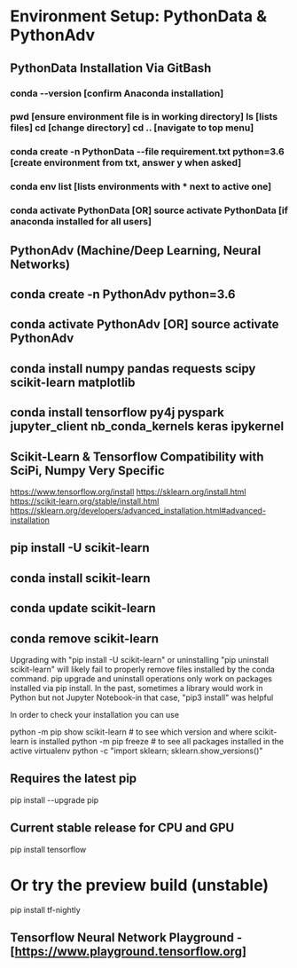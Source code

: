 # Environment Setup: PythonData & PythonAdv

## PythonData Installation Via GitBash
### conda --version [confirm Anaconda installation]
### pwd [ensure environment file is in working directory] ls [lists files] cd [change directory] cd .. [navigate to top menu]
### conda create -n PythonData --file requirement.txt python=3.6 [create environment from txt, answer y when asked]
### conda env list [lists environments with * next to active one]
### conda activate PythonData [OR] source activate PythonData [if anaconda installed for all users]

## PythonAdv (Machine/Deep Learning, Neural Networks)
## conda create -n PythonAdv python=3.6
## conda activate PythonAdv [OR] source activate PythonAdv
## conda install numpy pandas requests scipy scikit-learn matplotlib
## conda install tensorflow py4j pyspark jupyter_client nb_conda_kernels keras ipykernel


## Scikit-Learn & Tensorflow Compatibility with SciPi, Numpy Very Specific

https://www.tensorflow.org/install
https://sklearn.org/install.html
https://scikit-learn.org/stable/install.html
https://sklearn.org/developers/advanced_installation.html#advanced-installation

## pip install -U scikit-learn
## conda install scikit-learn
## conda update scikit-learn
## conda remove scikit-learn

Upgrading with "pip install -U scikit-learn" or uninstalling "pip uninstall scikit-learn" will likely fail to properly remove files installed by the conda command.
pip upgrade and uninstall operations only work on packages installed via pip install. In the past, sometimes a library would work in Python but not Jupyter Notebook-in that case, "pip3 install" was helpful 

In order to check your installation you can use

python -m pip show scikit-learn  # to see which version and where scikit-learn is installed
python -m pip freeze  # to see all packages installed in the active virtualenv
python -c "import sklearn; sklearn.show_versions()"

## Requires the latest pip
pip install --upgrade pip

## Current stable release for CPU and GPU
pip install tensorflow

# Or try the preview build (unstable)
pip install tf-nightly

## Tensorflow Neural Network Playground - [https://www.playground.tensorflow.org]
